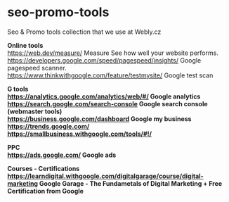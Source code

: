 # seo-promo-tools
Seo & Promo tools collection that we use at Webly.cz

<b>Online tools</b><br>
https://web.dev/measure/ Measure See how well your website performs.<br>
https://developers.google.com/speed/pagespeed/insights/ Google pagespeed scanner.<br>
https://www.thinkwithgoogle.com/feature/testmysite/ Google test scan <br>

<b>G tools<b><br>
https://analytics.google.com/analytics/web/#/ Google analytics<br>
https://search.google.com/search-console Google search console (webmaster tools) <br>
https://business.google.com/dashboard Google my business<br>
https://trends.google.com/<br>
https://smallbusiness.withgoogle.com/tools/#!/<br>


PPC<br>
https://ads.google.com/ Google ads<br>


Courses - Certifications
https://learndigital.withgoogle.com/digitalgarage/course/digital-marketing Google Garage - The Fundametals of Digital Marketing + Free Certification from Google
